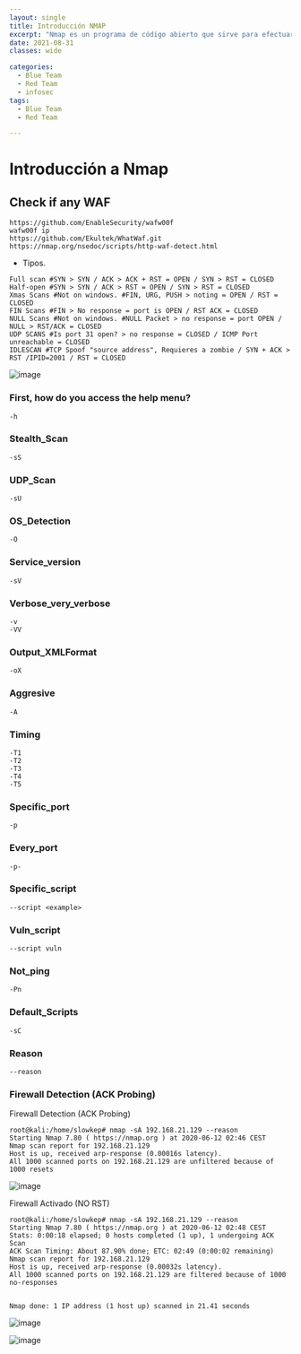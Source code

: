 ```yaml
---
layout: single
title: Introducción NMAP
excerpt: "Nmap es un programa de código abierto que sirve para efectuar rastreo de puertos escrito originalmente por Gordon Lyon y cuyo desarrollo se encuentra hoy a cargo de una comunidad."
date: 2021-08-31
classes: wide

categories:
  - Blue Team
  - Red Team
  - infosec
tags:
  - Blue Team
  - Red Team

---
```



# Introducción a Nmap

## Check if any WAF

```
https://github.com/EnableSecurity/wafw00f
wafw00f ip
https://github.com/Ekultek/WhatWaf.git
https://nmap.org/nsedoc/scripts/http-waf-detect.html
```

- Tipos.
```
Full scan #SYN > SYN / ACK > ACK + RST = OPEN / SYN > RST = CLOSED
Half-open #SYN > SYN / ACK > RST = OPEN / SYN > RST = CLOSED
Xmas Scans #Not on windows. #FIN, URG, PUSH > noting = OPEN / RST = CLOSED
FIN Scans #FIN > No response = port is OPEN / RST ACK = CLOSED
NULL Scans #Not on windows. #NULL Packet > no response = port OPEN / NULL > RST/ACK = CLOSED
UDP SCANS #Is port 31 open? > no response = CLOSED / ICMP Port unreachable = CLOSED
IDLESCAN #TCP Spoof "source address", Requieres a zombie / SYN + ACK > RST /IPID=2001 / RST = CLOSED
```
![image](https://user-images.githubusercontent.com/64669644/88861481-579c9780-d1fe-11ea-845d-b3e381862c6d.png)

### First, how do you access the help menu?
```
-h
```
### Stealth_Scan
```
-sS
```
### UDP_Scan
```
-sU
```
### OS_Detection
```
-O
```
### Service_version 
```
-sV
```
### Verbose_very_verbose
```
-v
-VV
```
### Output_XMLFormat
```
-oX
```
### Aggresive
```
-A
```
### Timing 
```
-T1
-T2
-T3
-T4
-T5
```
### Specific_port
```
-p
```
### Every_port
```
-p-
```
### Specific_script
```
--script <example>
```
### Vuln_script
```
--script vuln
```
### Not_ping
```
-Pn
```
### Default_Scripts
```
-sC
```
### Reason
```
--reason
```

### Firewall Detection (ACK Probing)

Firewall Detection (ACK Probing)

```
root@kali:/home/slowkep# nmap -sA 192.168.21.129 --reason
Starting Nmap 7.80 ( https://nmap.org ) at 2020-06-12 02:46 CEST
Nmap scan report for 192.168.21.129
Host is up, received arp-response (0.00016s latency).
All 1000 scanned ports on 192.168.21.129 are unfiltered because of 1000 resets 

```

![image](https://user-images.githubusercontent.com/89842187/131547991-bf84797e-241a-4d8f-ad23-2ad3b77d83c8.png)

Firewall Activado (NO RST)

```
root@kali:/home/slowkep# nmap -sA 192.168.21.129 --reason
Starting Nmap 7.80 ( https://nmap.org ) at 2020-06-12 02:48 CEST
Stats: 0:00:18 elapsed; 0 hosts completed (1 up), 1 undergoing ACK Scan
ACK Scan Timing: About 87.90% done; ETC: 02:49 (0:00:02 remaining)
Nmap scan report for 192.168.21.129
Host is up, received arp-response (0.00032s latency).
All 1000 scanned ports on 192.168.21.129 are filtered because of 1000 no-responses


Nmap done: 1 IP address (1 host up) scanned in 21.41 seconds
```
![image](https://user-images.githubusercontent.com/89842187/131548095-64f8132a-d64b-460c-a857-b2fde43299c6.png)



![image](https://user-images.githubusercontent.com/89842187/131548182-1fd1621f-570e-4f3f-a004-01f7061313ed.png)
